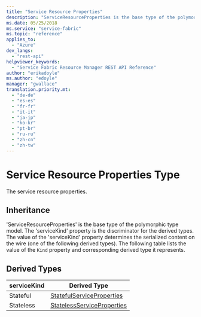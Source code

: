 ```yaml
---
title: "Service Resource Properties"
description: "ServiceResourceProperties is the base type of the polymorphic type model and the serviceKind property is the discriminator for the derived types."
ms.date: 05/25/2018
ms.service: "service-fabric"
ms.topic: "reference"
applies_to: 
  - "Azure"
dev_langs: 
  - "rest-api"
helpviewer_keywords: 
  - "Service Fabric Resource Manager REST API Reference"
author: "erikadoyle"
ms.author: "edoyle"
manager: "gwallace"
translation.priority.mt: 
  - "de-de"
  - "es-es"
  - "fr-fr"
  - "it-it"
  - "ja-jp"
  - "ko-kr"
  - "pt-br"
  - "ru-ru"
  - "zh-cn"
  - "zh-tw"
---
```

# Service Resource Properties Type 

The service resource properties.
## Inheritance

'ServiceResourceProperties' is the base type of the polymorphic type model. The 'serviceKind' property is the discriminator for the derived types. 
The value of the 'serviceKind' property determines the serialized content on the wire (one of the following derived types). 
The following table lists the value of the `Kind` property and corresponding derived type it represents.
## Derived Types

| serviceKind | Derived Type |
| --- | --- | 
| Stateful | [StatefulServiceProperties](sfrp-2017-07-01-preview-model-statefulserviceproperties.md) |
| Stateless | [StatelessServiceProperties](sfrp-2017-07-01-preview-model-statelessserviceproperties.md) |

